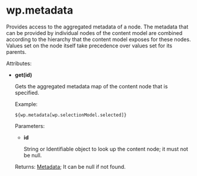 # wp.metadata

Provides access to the aggregated metadata of a node. The metadata that can be provided by individual nodes of the content model are combined according to the hierarchy that the content model exposes for these nodes. Values set on the node itself take precedence over values set for its parents.

Attributes:

-   **get\(id\)**

    Gets the aggregated metadata map of the content node that is specified.

    Example:

    ```
    ${wp.metadata[wp.selectionModel.selected]}
    ```

    Parameters:

    -   **id**

        String or Identifiable object to look up the content node; it must not be null.

    Returns: [Metadata](../expression_language_beans/common_beans/themeopt_el_bean_meta.md); It can be null if not found.


